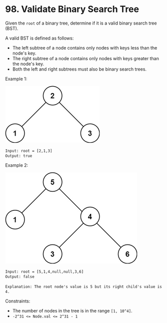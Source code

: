 # 98. Validate Binary Search Tree

Given the `root` of a binary tree, determine if it is a valid binary search tree (BST).

A valid BST is defined as follows:

- The left subtree of a node contains only nodes with keys less than the node's key.
- The right subtree of a node contains only nodes with keys greater than the node's key.
- Both the left and right subtrees must also be binary search trees.

Example 1:

![](example_1.png)

    Input: root = [2,1,3]
    Output: true

Example 2:

![](example_2.png)

    Input: root = [5,1,4,null,null,3,6]
    Output: false

    Explanation: The root node's value is 5 but its right child's value is 4.

Constraints:
- The number of nodes in the tree is in the range `[1, 10^4]`.
- `-2^31 <= Node.val <= 2^31 - 1`